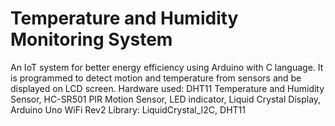 # Temperature and Humidity Monitoring System
An IoT system for better energy efficiency using Arduino with C language. 
It is programmed to detect motion and temperature from sensors and be displayed on LCD screen. 
Hardware used: DHT11 Temperature and Humidity Sensor, HC-SR501 PIR Motion Sensor, LED indicator, 
Liquid Crystal Display, Arduino Uno WiFi Rev2
Library: LiquidCrystal_I2C, DHT11
